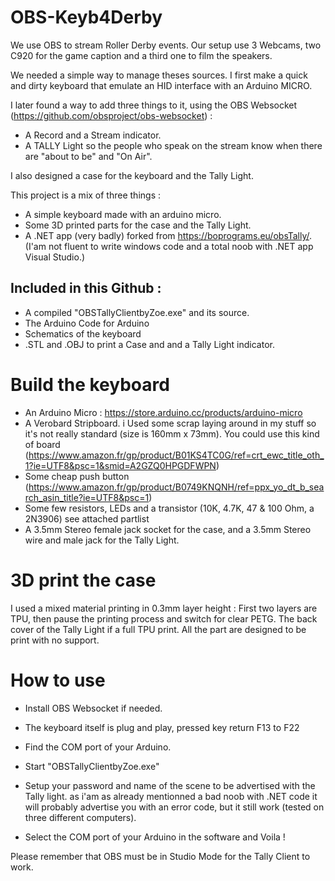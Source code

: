 # OBS-Keyb4Derby

We use OBS to stream Roller Derby events.
Our setup use 3 Webcams, two C920 for the game caption and a third one to film the speakers.

We needed a simple way to manage theses sources.
I first make a quick and dirty keyboard that emulate an HID interface with an Arduino MICRO.

I later found a way to add three things to it, using the OBS Websocket (https://github.com/obsproject/obs-websocket) :
- A Record and a Stream indicator.
- A TALLY Light so the people who speak on the stream know when there are "about to be" and "On Air".

I also designed a case for the keyboard and the Tally Light.

This project is a mix of three things :
- A simple keyboard made with an arduino micro.
- Some 3D printed parts for the case and the Tally Light.
- A .NET app (very badly) forked from https://boprograms.eu/obsTally/. 
(I'am not fluent to write windows code and a total noob with .NET app Visual Studio.)

Included in this Github :
--------------------------
- A compiled "OBSTallyClientbyZoe.exe" and its source.
- The Arduino Code for Arduino
- Schematics of the keyboard 
- .STL and .OBJ to print a Case and and a Tally Light indicator.

# Build the keyboard
- An Arduino Micro : https://store.arduino.cc/products/arduino-micro
- A Verobard Stripboard. i Used some scrap laying around in my stuff so it's not really standard (size is 160mm x 73mm).
You could use this kind of board (https://www.amazon.fr/gp/product/B01KS4TC0G/ref=crt_ewc_title_oth_1?ie=UTF8&psc=1&smid=A2GZQ0HPGDFWPN) 
- Some cheap push button (https://www.amazon.fr/gp/product/B0749KNQNH/ref=ppx_yo_dt_b_search_asin_title?ie=UTF8&psc=1)
- Some few resistors, LEDs and a transistor (10K, 4.7K, 47 & 100 Ohm, a 2N3906) see attached partlist
- A 3.5mm Stereo female jack socket for the case, and a 3.5mm Stereo wire and male jack for the Tally Light.

# 3D print the case
I used a mixed material printing in 0.3mm layer height : 
First two layers are TPU, then pause the printing process and switch for clear PETG.
The back cover of the Tally Light if a full TPU print.
All the part are designed to be print with no support.

# How to use
- Install OBS Websocket if needed.
- The keyboard itself is plug and play, pressed key return F13 to F22
- Find the COM port of your Arduino.


- Start "OBSTallyClientbyZoe.exe"
- Setup your password and name of the scene to be advertised with the Tally light.
as i'am as already mentionned a bad noob with .NET code it will probably advertise you with an error code, but it still work (tested on three different computers).
- Select the COM port of your Arduino in the software and Voila !

Please remember that OBS must be in Studio Mode for the Tally Client to work.



